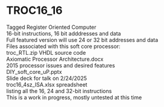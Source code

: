 # TROC16_16  
Tagged Register Oriented Computer   
  16-bit instructions, 16 bit adddresses and data   
Full featured version will use 24 or 32 bit addresses and data   
Files associated with this soft core processor:   
troc_RTL.zip  VHDL source code   
Axiomatic Processor Architecture.docx   
   2015 processor issues and desired features   
DIY_soft_core_uP.pptx   
   Slide deck for talk on 2/24/2025   
troc16_4sz_ISA.xlsx spreadsheet  
   listing all the 16, 24 and 32-bit instructions   
This is a work in progress, mostly untested at this time   
